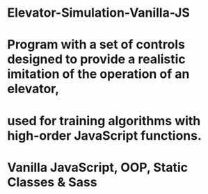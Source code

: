 # Elevator-Simulation-Vanilla-JS

# Program with a set of controls designed to provide a realistic imitation of the operation of an elevator, 
# used for training algorithms with high-order JavaScript functions. 
# Vanilla JavaScript, OOP, Static Classes & Sass
